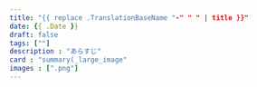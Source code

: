 ```yaml
---
title: "{{ replace .TranslationBaseName "-" " " | title }}"
date: {{ .Date }}
draft: false
tags: [""]
description : "あらすじ"
card : "summary(_large_image"
images : [".png"]
---
```

